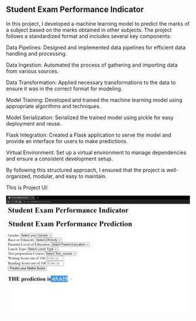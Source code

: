 ## Student Exam Performance Indicator

In this project, I developed a machine learning model to predict the marks of a subject based on the marks obtained in other subjects. The project follows a standardized format and includes several key components:

Data Pipelines: Designed and implemented data pipelines for efficient data handling and processing.

Data Ingestion: Automated the process of gathering and importing data from various sources.

Data Transformation: Applied necessary transformations to the data to ensure it was in the correct format for modeling.

Model Training: Developed and trained the machine learning model using appropriate algorithms and techniques.

Model Serialization: Serialized the trained model using pickle for easy deployment and reuse.

Flask Integration: Created a Flask application to serve the model and provide an interface for users to make predictions.

Virtual Environment: Set up a virtual environment to manage dependencies and ensure a consistent development setup.

By following this structured approach, I ensured that the project is well-organized, modular, and easy to maintain.

This is Project UI:

<img src="https://github.com/software-shoaib/ML-Project/blob/main/PROJECT%20UI.png" alt="Alt text" title="Optional title">
